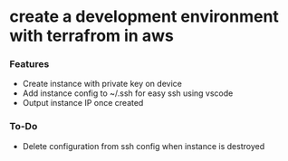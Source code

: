 # create a development environment with terrafrom in aws

### Features

- Create instance with private key on device
- Add instance config to ~/.ssh for easy ssh using vscode 
- Output instance IP once created







### To-Do
- Delete configuration from ssh config when instance is destroyed
